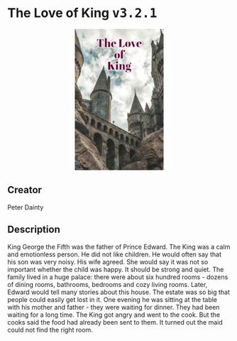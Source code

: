 
# The Love of King <kbd>v3.2.1</kbd>

<center>
  <img src="./cover-1024.jpg"/>
</center>

## Creator
Peter Dainty

## Description
King George the Fifth was the father of Prince Edward. The King was a calm and emotionless person. He did not like children. He would often say that his son was very noisy. His wife agreed. She would say it was not so important whether the child was happy. It should be strong and quiet. The family lived in a huge palace: there were about six hundred rooms - dozens of dining rooms, bathrooms, bedrooms and cozy living rooms. Later, Edward would tell many stories about this house. The estate was so big that people could easily get lost in it. One evening he was sitting at the table with his mother and father - they were waiting for dinner. They had been waiting for a long time. The King got angry and went to the cook. But the cooks said the food had already been sent to them. It turned out the maid could not find the right room. 
